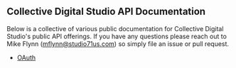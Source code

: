 ## Collective Digital Studio API Documentation

Below is a collective of various public documentation for Collective Digital Studio's public API offerings. If you have any questions please reach out to Mike Flynn (mflynn@studio71us.com) so simply file an issue or pull request.

* [OAuth](oauth.md)
